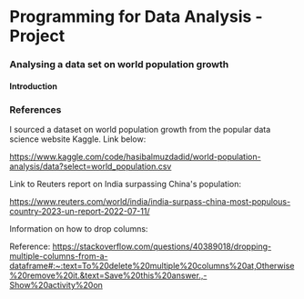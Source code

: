# Programming for Data Analysis - Project

### Analysing a data set on world population growth

#### Introduction

### References

I sourced a dataset on world population growth from the popular data science website Kaggle. Link below:

https://www.kaggle.com/code/hasibalmuzdadid/world-population-analysis/data?select=world_population.csv

Link to Reuters report on India surpassing China's population: 

https://www.reuters.com/world/india/india-surpass-china-most-populous-country-2023-un-report-2022-07-11/

Information on how to drop columns:

Reference: https://stackoverflow.com/questions/40389018/dropping-multiple-columns-from-a-dataframe#:~:text=To%20delete%20multiple%20columns%20at,Otherwise%20remove%20it.&text=Save%20this%20answer.,-Show%20activity%20on






